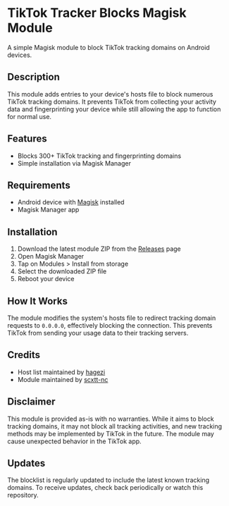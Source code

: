 # TikTok Tracker Blocks Magisk Module

A simple Magisk module to block TikTok tracking domains on Android devices.

## Description

This module adds entries to your device's hosts file to block numerous TikTok tracking domains. It prevents TikTok from collecting your activity data and fingerprinting your device while still allowing the app to function for normal use.

## Features

- Blocks 300+ TikTok tracking and fingerprinting domains
- Simple installation via Magisk Manager

## Requirements

- Android device with [Magisk](https://github.com/topjohnwu/Magisk) installed
- Magisk Manager app

## Installation

1. Download the latest module ZIP from the [Releases](https://github.com/scxtt-nc/TikTok-Tracker-Blocks_Magisk/releases) page
2. Open Magisk Manager
3. Tap on Modules > Install from storage
4. Select the downloaded ZIP file
5. Reboot your device

## How It Works

The module modifies the system's hosts file to redirect tracking domain requests to `0.0.0.0`, effectively blocking the connection. This prevents TikTok from sending your usage data to their tracking servers.

## Credits

- Host list maintained by [hagezi](https://github.com/hagezi/dns-blocklists)
- Module maintained by [scxtt-nc](https://github.com/scxtt-nc)

## Disclaimer

This module is provided as-is with no warranties. While it aims to block tracking domains, it may not block all tracking activities, and new tracking methods may be implemented by TikTok in the future. The module may cause unexpected behavior in the TikTok app.

## Updates

The blocklist is regularly updated to include the latest known tracking domains. To receive updates, check back periodically or watch this repository.